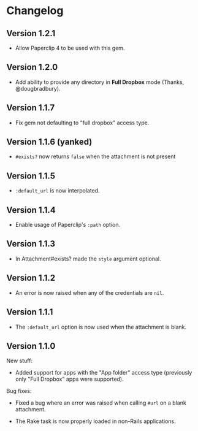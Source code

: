 # Changelog

## Version 1.2.1

- Allow Paperclip 4 to be used with this gem.

## Version 1.2.0

- Add ability to provide any directory in **Full Dropbox** mode (Thanks,
  @dougbradbury).

## Version 1.1.7

- Fix gem not defaulting to "full dropbox" access type.

## Version 1.1.6 (yanked)

- `#exists?` now returns `false` when the attachment is not present

## Version 1.1.5

- `:default_url` is now interpolated.

## Version 1.1.4

- Enable usage of Paperclip's `:path` option.

## Version 1.1.3

- In Attachment#exists? made the `style` argument optional.

## Version 1.1.2

- An error is now raised when any of the credentials are `nil`.

## Version 1.1.1

- The `:default_url` option is now used when the attachment is blank.

## Version 1.1.0

New stuff:

- Added support for apps with the "App folder" access type (previously
  only "Full Dropbox" apps were supported).

Bug fixes:

- Fixed a bug where an error was raised when calling `#url` on a blank
  attachment.

- The Rake task is now properly loaded in non-Rails applications.
